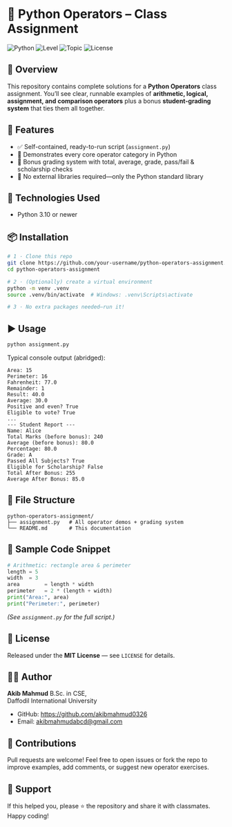 # 🐍 Python Operators – Class Assignment

![Python](https://img.shields.io/badge/Python-3.10%2B-blue)
![Level](https://img.shields.io/badge/Level-Beginner-brightgreen)
![Topic](https://img.shields.io/badge/Topic-Operators-yellow)
![License](https://img.shields.io/badge/License-MIT-lightgrey)


## 📌 Overview

This repository contains complete solutions for a **Python Operators** class assignment.
You’ll see clear, runnable examples of **arithmetic, logical, assignment, and comparison operators** plus a bonus **student-grading system** that ties them all together.


## 🚀 Features

* ✅ Self-contained, ready-to-run script (`assignment.py`)
* 🧮 Demonstrates every core operator category in Python
* 📝 Bonus grading system with total, average, grade, pass/fail & scholarship checks
* 🔄 No external libraries required—only the Python standard library


## 🧰 Technologies Used

* Python 3.10 or newer


## 📦 Installation

```bash
# 1 · Clone this repo
git clone https://github.com/your-username/python-operators-assignment.git
cd python-operators-assignment

# 2 · (Optionally) create a virtual environment
python -m venv .venv
source .venv/bin/activate  # Windows: .venv\Scripts\activate

# 3 · No extra packages needed—run it!
```


## ▶️ Usage

```bash
python assignment.py
```

Typical console output (abridged):

```
Area: 15
Perimeter: 16
Fahrenheit: 77.0
Remainder: 1
Result: 40.0
Average: 30.0
Positive and even? True
Eligible to vote? True
...
--- Student Report ---
Name: Alice
Total Marks (before bonus): 240
Average (before bonus): 80.0
Percentage: 80.0
Grade: A
Passed All Subjects? True
Eligible for Scholarship? False
Total After Bonus: 255
Average After Bonus: 85.0
```


## 📁 File Structure

```
python-operators-assignment/
├── assignment.py   # All operator demos + grading system
└── README.md       # This documentation
```


## 🧪 Sample Code Snippet

```python
# Arithmetic: rectangle area & perimeter
length = 5
width  = 3
area        = length * width
perimeter   = 2 * (length + width)
print("Area:", area)
print("Perimeter:", perimeter)
```

*(See `assignment.py` for the full script.)*


## 📜 License

Released under the **MIT License** — see `LICENSE` for details.


## 👨‍💻 Author

**Akib Mahmud**
B.Sc. in CSE,<br/> Daffodil International University

* GitHub: https://github.com/akibmahmud0326
* Email: akibmahmudabcd@gmail.com


## 🤝 Contributions

Pull requests are welcome! Feel free to open issues or fork the repo to improve examples, add comments, or suggest new operator exercises.


## 🌟 Support

If this helped you, please ⭐ the repository and share it with classmates. Happy coding!
